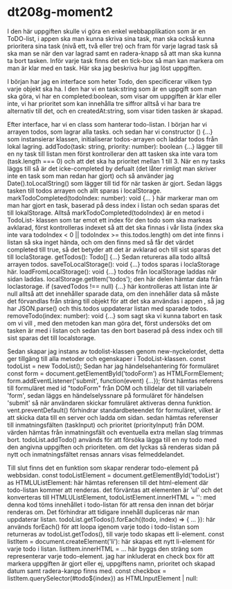 # dt208g-moment2
I den här uppgiften skulle vi göra en enkel webbapplikation som är en ToDO-list, i appen ska man kunna skriva sina task, man ska också kunna prioritera sina task (nivå ett, två eller tre) och fram för varje lagrad task så ska man se när den var lagrad samt en radera-knapp så att man ska kunna ta bort tasken. Inför varje task finns det en tick-box så man kan markera om man är klar med en task. Här ska jag beskriva hur jag löst uppgiften.

I början har jag en interface som heter Todo, den specificerar vilken typ varje objekt ska ha. I den har vi en task:string som är en uppgift som man ska göra, vi har en completed:boolean, som visar om uppgiften är klar eller inte, vi har prioritet som kan innehålla tre siffror alltså vi har bara tre alternativ till det, och en createdAt:string, som visar tiden tasken är skapad. 

Efter interface, har vi en class som hanterar todo-listan. I början har vi arrayen todos, som lagrar alla tasks. och sedan har vi constructor () {...} som instansierar klassen, initialiserar todos-arrayen och laddar todos från lokal lagring.     addTodo(task: string, priority: number): boolean {...} lägger till en ny task till listan men först kontrollerar den att tasken ska inte vara tom (task.length === 0) och att det ska ha prioritet mellan 1 till 3. När en ny tasks läggs till så är det icke-completed by defualt (det låter rimligt man skriver inte en task som man redan har gjort) och så använder jag Date().toLocalString() som lägger till tid för när tasken är gjort. Sedan läggs tasken till todos arrayen och allt sparas i localStorage.
markTodoCompleted(todoIndex: number): void {... } här markerar man om man har gjort en task, baserad på dess index i listan och sedan sparas det till lokalStorage. Alltså markTodoCompleted(todoIndex) är en metod i TodoList- klassen som tar emot ett index för den todo som ska markeas avklarad, först kontrolleras indexet så att det ska finnas i vår lista (index ska inte vara todoIndex < 0 || todoIndex >= this.todos.length) om det inte finns i listan så ska inget hända, och om den finns med så får det värdet completed till true, så det betyder att det är avklarad och till sist sparas det till loclaStorage. 
getTodos(): Todo[] {...} Sedan retureras alla todo alltså arrayen todos. 
saveToLocalStorage(): void {...} todos sparas i loclaStorage här.
loadFromLocalStorage(): void {...} todos från localStorage laddas när sidan laddas. localStorage.getItem('todos'); den här delen hämtar data från loclastorage. if (savedTodos !== null) {...} här kontrolleras att listan inte är null alltså att det innehåller sparade data, om den innehåller data så måste det förvandlas från sträng till objekt för att det ska användas i appen , så jag har JSON.parse() och this.todos uppdaterar listan med sparade todos. 
removeTodo(index: number): void {...} som sagt ska vi kunna tabort en task om vi vill , med den metoden kan man göra det, först undersöks det om tasken är med i listan och sedan tas den bort baserad på dess index och till sist sparas det till localstorage. 

Sedan skapar jag instans av todolist-klassen genom new-nyckelordet, detta ger tillgäng till alla metoder och egenskaper i TodoList-klassen. const todoList = new TodoList();
Sedan har jag händelsehantering för formuläret 
const form = document.getElementById('todoForm') as HTMLFormElement;
form.addEventListener('submit', function(event) {...}); först hämtas referens till formuläret med id "todoForm" från DOM och tilldelar det till variabeln 'form', sedan läggs en händelselyssnare på formuläret för händelsen 'submit' så när användaren skickar fomruläret aktiveras denna funktion. 
vent.preventDefault() förhindrar standardbeteendet för formuläret, vilket är att skicka data till en server och ladda om sidan. 
sedan hämtas referenser till inmatningsfälten (taskInput) och prioritet (priorityInput) från DOM.
värden hämtas från inmatningsfält och eventuella extra mellan slag trimmas bort. 
todoList.addTodo() används för att försöka lägga till en ny todo med den angivna uppgiften och prioriteten. om det lyckas så renderas sidan på nytt och inmatningsfältet rensas annars visas felmeddelandet. 

Till slut finns det en funktion som skapar renderar todo-element på webbsidan. 
const todoListElement = document.getElementById('todoList') as HTMLUListElement: här hämtas referensen till det html-element där todo-listan kommer att renderas. det förväntas att elementen är 'ul' och det konverteras till HTMLUListElement,
todoListElement.innerHTML = '': med denna kod töms innehållet i todo-listan för att rensa den innan det börjar renderas om.  Det förhindrar att tidigare innehåll dupliceras när man uppdaterar listan. 
todoList.getTodos().forEach((todo, index) => { ... }): här används forEach() för att loopa igenom varje todo i todo-listan som returneras av todoList.getTodos(), till varje todo skapas ett li-element.
const listItem = document.createElement('li'): här skapas ett nytt li-element för varje todo i listan.
listItem.innerHTML = ... här byggs den sträng som representerar varje todo-element. jag har inkluderat en check box för att markera uppgiften är gjort eller ej, uppgiftens namn, prioritet och skapad datum samt radera-kanpp finns med. 
const checkbox = listItem.querySelector(#todo${index}) as HTMLInputElement | null: 

